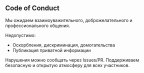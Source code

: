 ## Code of Conduct

Мы ожидаем взаимоуважительного, доброжелательного и профессионального общения.

Недопустимо:
- Оскорбления, дискриминация, домогательства
- Публикация приватной информации

Нарушения можно сообщать через Issues/PR. Поддерживаем безопасную и открытую атмосферу для всех участников.



